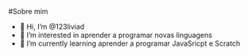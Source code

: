 #Sobre mim
- 👋 Hi, I’m @123liviad 
- 👀 I’m interested in aprender a programar novas linguagens
- 🌱 I’m currently learning aprender a programar JavaSricpt e Scratch


<!---
123liviad/123liviad is a ✨ special ✨ repository because its `README.md` (this file) appears on your GitHub profile.
You can click the Preview link to take a look at your changes.
--->
